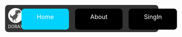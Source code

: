 <html>
<head>
<style>
sos{
    border: none;
    outline: none;
	left: -5px;
	top: 2px;
    color: #00d1fd;
    background: #00d1fd;
    cursor: pointer;
    position: relative;
    z-index: 0;
    border-radius: 10px;
    font-size: 20px;
    padding: 1px 30px;
    transition: background-color 0.3s;
 }
sos:before {
    content: '';
    background: linear-gradient(45deg, #00d1fd, #0097b8, #006479, #00252c);
    position: absolute;
    top: -5px;
    right: -5px;
    background-size: 400%;
    z-index: -1;
    filter: blur(5px);
    width: calc(100% + 4px);
    height: calc(100% + 4px);
    animation: glowing 20s linear infinite;
    opacity: 0;
    transition: opacity 0.3s ease-in-out;
    border-radius: 10px;
}
sos a{
	float: left; 
    display: block;
    color: black; 
    text-align: center;
    padding: 14px 20px; 
    text-decoration: none;
 }
sos:hover:before {
    opacity: 1;
}
sos:active {
    background: white;
}
@keyframes glowing {
    0% { background-position: 0 0; }
    50% { background-position: 400% 0; }
    100% { background-position: 0 0; }
}
.ogo{
	width: 70;
	border-size: cover;
	border-radius: 5000px;
	background-image: url('437243.jpg');
}
ogo a{
    float: left;
	left: -5px;
	top: -14px;
    display: block;
    color: black; 
    text-align: center; 
    text-decoration: none;
}
</style>

<style>
.navbar {
        display: flex;
        justify-content: space-between;
        background-color: #333;
        padding: 10px;
		border-radius: 10px;
    }
    .nav-links {
        display: flex;
        gap: 20px;
    }

    .nav-links a {
        color: white;
        text-decoration: none;
    }
</style>
<style>
mnu{
    border: none;
    outline: none;
	left: -5px;
	top: 2px;
    color: black;
    background: black;
    cursor: pointer;
    position: relative;
    z-index: 0;
    border-radius: 10px;
    font-size: 20px;
    padding: 1px 30px;
    transition: background-color 0.3s;
 }
mnu:before {
    content: '';
    background: linear-gradient(45deg, #00d1fd, #0097b8, #006479, #00252c);
    position: absolute;
    top: -5px;
    right: -5px;
    background-size: 400%;
    z-index: -1;
    filter: blur(5px);
    width: calc(100% + 4px);
    height: calc(100% + 4px);
    animation: glowing 20s linear infinite;
    opacity: 0;
    transition: opacity 0.3s ease-in-out;
    border-radius: 10px;
}
mnu a{
	float: left; 
    display: block;
    color: black; 
    text-align: center;
    padding: 14px 20px; 
    text-decoration: none;
 }
mnu:hover:before {
    opacity: 1;
}
mnu:active {
    background: white;
}
@keyframes glowing {
    0% { background-position: 0 0; }
    50% { background-position: 400% 0; }
    100% { background-position: 0 0; }
}
.ogo{
	width: 50px;
	border-size: cover;
	border-radius: 5000px;
	background-image: url('437243.jpg');
}
ogo a{
    float: left;
	left: -5px;
	top: -14px;
    display: block;
    color: black; 
    text-align: center; 
    text-decoration: none;
}
</style>
<style>
ul {
    list-style-type: none;
    margin: 0;
    padding: 0;
}
li {
    display: inline; 
    margin-right: 20px; 
}
li a:hover {
    color: #0074D9; 
}
</style>
</head>
<body background="Screenshot 2024-06-26 165849.png">
<div class="navbar">
    <div class="ogo">
			<a href="#" class="ogo"><img src="R.jpeg" class="ogo" border size="cover"></a><font color="white"> DORAX </font>	
    </div>
    <div class="nav-links">
        <sos><a href="https://mrputerfernando.github.io/DORAX/">Home</a></sos>
        <mnu><a href="#">About</a></mnu>
		<mnu><a href="file:///C:/Users/Acer/Desktop/er.html">SingIn</a></mnu>
    </div>
</div>
</body>
</html>


